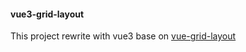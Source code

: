 #### vue3-grid-layout
This project rewrite with vue3 base on [vue-grid-layout](https://github.com/jbaysolutions/vue-grid-layout)
